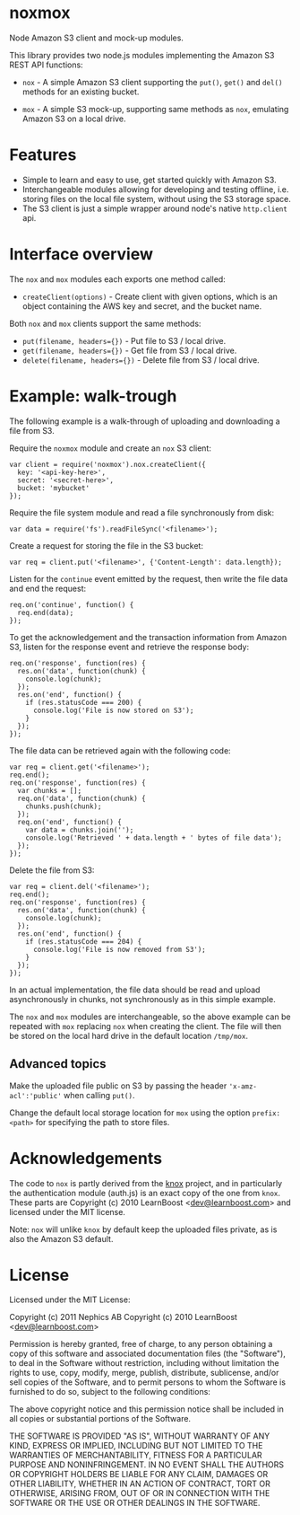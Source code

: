 # noxmox

Node Amazon S3 client and mock-up modules.

This library provides two node.js modules implementing the Amazon S3 REST API functions:

* `nox` - A simple Amazon S3 client supporting the `put()`, `get()` and `del()` methods for an existing bucket.

* `mox` - A simple S3 mock-up, supporting same methods as `nox`, emulating Amazon S3 on a local drive.

# Features

* Simple to learn and easy to use, get started quickly with Amazon S3.
* Interchangeable modules allowing for developing and testing offline, i.e. storing
  files on the local file system, without using the S3 storage space.
* The S3 client is just a simple wrapper around node's native `http.client` api.

# Interface overview

The `nox` and `mox` modules each exports one method called:

* `createClient(options)` - Create client with given options, which is an object containing the AWS key and secret, and the bucket name.

Both `nox` and `mox` clients support the same methods:

* `put(filename, headers={})` - Put file to S3 / local drive.
* `get(filename, headers={})` - Get file from S3 / local drive.
* `delete(filename, headers={})` - Delete file from S3 / local drive.

# Example: walk-trough

The following example is a walk-through of uploading and downloading a file from S3.

Require the `noxmox` module and create an `nox` S3 client:

    var client = require('noxmox').nox.createClient({
      key: '<api-key-here>',
      secret: '<secret-here>',
      bucket: 'mybucket'
    });

Require the file system module and read a file synchronously from disk:

    var data = require('fs').readFileSync('<filename>');
    
Create a request for storing the file in the S3 bucket:

    var req = client.put('<filename>', {'Content-Length': data.length});
    
Listen for the `continue` event emitted by the request, then write the file
data and end the request:

    req.on('continue', function() {
      req.end(data);
    });

To get the acknowledgement and the transaction information from Amazon S3,
listen for the response event and retrieve the response body:

    req.on('response', function(res) {
      res.on('data', function(chunk) {
        console.log(chunk);
      });
      res.on('end', function() {
        if (res.statusCode === 200) {
          console.log('File is now stored on S3');
        }
      });
    });

The file data can be retrieved again with the following code:

    var req = client.get('<filename>');
    req.end();
    req.on('response', function(res) {
      var chunks = [];
      req.on('data', function(chunk) {
        chunks.push(chunk);
      });
      req.on('end', function() {
        var data = chunks.join('');
        console.log('Retrieved ' + data.length + ' bytes of file data');
      });
    });

Delete the file from S3:

    var req = client.del('<filename>');
    req.end();
    req.on('response', function(res) {
      res.on('data', function(chunk) {
        console.log(chunk);
      });
      res.on('end', function() {
        if (res.statusCode === 204) {
          console.log('File is now removed from S3');
        }
      });
    });
   
In an actual implementation, the file data should be read and upload asynchronously in chunks, not
synchronously as in this simple example.

The `nox` and `mox` modules are interchangeable, so the above example
can be repeated with `mox` replacing `nox` when creating the client. The file
will then be stored on the local hard drive in the default location `/tmp/mox`.

## Advanced topics

Make the uploaded file public on S3 by passing the header `'x-amz-acl':'public'` when calling `put()`.

Change the default local storage location for `mox` using the option `prefix:<path>` for specifying the path to store files.

# Acknowledgements

The code to `nox` is partly derived from the [knox](https://github.com/LearnBoost/knox) project, and
in particularly the authentication module (auth.js) is an exact copy of the one from `knox`. These parts
are Copyright (c) 2010 LearnBoost &lt;dev@learnboost.com&gt; and licensed under the MIT license.

Note: `nox` will unlike `knox` by default keep the uploaded files private, as is also the Amazon S3 default.

# License

Licensed under the MIT License:

Copyright (c) 2011 Nephics AB
Copyright (c) 2010 LearnBoost &lt;dev@learnboost.com&gt;

Permission is hereby granted, free of charge, to any person obtaining a copy of this software and associated documentation files (the "Software"), to deal in the Software without restriction, including without limitation the rights to use, copy, modify, merge, publish, distribute, sublicense, and/or sell copies of the Software, and to permit persons to whom the Software is furnished to do so, subject to the following conditions:

The above copyright notice and this permission notice shall be included in all copies or substantial portions of the Software.

THE SOFTWARE IS PROVIDED "AS IS", WITHOUT WARRANTY OF ANY KIND, EXPRESS OR IMPLIED, INCLUDING BUT NOT LIMITED TO THE WARRANTIES OF MERCHANTABILITY, FITNESS FOR A PARTICULAR PURPOSE AND NONINFRINGEMENT. IN NO EVENT SHALL THE AUTHORS OR COPYRIGHT HOLDERS BE LIABLE FOR ANY CLAIM, DAMAGES OR OTHER LIABILITY, WHETHER IN AN ACTION OF CONTRACT, TORT OR OTHERWISE, ARISING FROM, OUT OF OR IN CONNECTION WITH THE SOFTWARE OR THE USE OR OTHER DEALINGS IN THE SOFTWARE.


